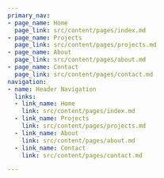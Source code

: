 ```yaml
---
primary_nav:
- page_name: Home
  page_link: src/content/pages/index.md
- page_name: Projects
  page_link: src/content/pages/projects.md
- page_name: About
  page_link: src/content/pages/about.md
- page_name: Contact
  page_link: src/content/pages/contact.md
navigation:
- name: Header Navigation
  links:
  - link_name: Home
    link: src/content/pages/index.md
  - link_name: Projects
    link: src/content/pages/projects.md
  - link_name: About
    link: src/content/pages/about.md
  - link_name: Contact
    link: src/content/pages/contact.md

---
```

